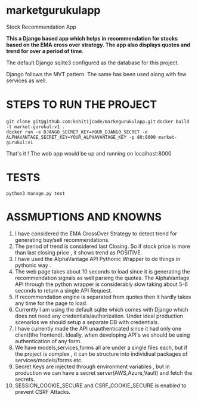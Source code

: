 # marketgurukulapp
Stock Recommendation App


**This a Django based app which helps in recommendation for stocks based on the EMA cross over strategy.
The app also displays quotes and trend for over a period of time**.


The default Django sqlite3  configured as the database for this project. 


Django follows the MVT pattern. The same has been used along with few services as well.



# STEPS TO RUN THE PROJECT

`git clone git@github.com:kshitijcode/markegurukulapp.git`
`docker build -t market-gurukul:v1 .`  
`docker run -e DJANGO_SECRET_KEY=YOUR_DJANGO_SECRET -e ALPHAVANTAGE_SECRET_KEY=YOUR_ALPHAVANTAGE_KEY -p 80:8000 market-   gurukul:v1 `



That's it ! The web app would be up and running on localhost:8000


# TESTS


`python3 manage.py test `




# ASSMUPTIONS AND KNOWNS



1. I have considered the EMA CrossOver Strategy to detect trend for generating buy/sell recommendations.
2. The period of trend is considered last Closing. So if stock price is more than last closing price , it shows trend as POSITIVE.
3. I have used the AlphaVantage API Pythonic Wrapper to do things in pythonic way .
4. The web page takes about 10 seconds to load since it is generating the recommendation signals as well parsing the quotes. The AlphaVantage API through the python wrapper is considerably slow taking about 5-6 seconds to return a single API Request.
5. If recommendation engine is separated from quotes then it hardly takes any time for the page to load.
6. Currently I am using the default sqlite which comes with Django which does not need any credentials/authorization. Under ideal production scenarios we should setup a separate DB with credentials.
7. I have currently made the API unauthenticated since it had only one client(the frontend). Ideally, when developing API's we should be using authentication of any form.
8. We have models,services,forms all are under a single files each, but if the project is complex , it can be structure into individiual packages of services/models/forms etc.
9. Secret Keys are injected through environment variables , but in production we can have a secret server(AWS,Azure,Vault) and fetch the secrets.
10. SESSION_COOKIE_SECURE  and CSRF_COOKIE_SECURE is enabled to prevent CSRF Attacks.



